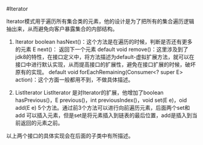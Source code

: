 #Iterator

Iterator模式用于遍历所有集合类的元素，他的设计是为了把所有的集合遍历逻辑抽出来，从而避免向客户暴露集合的内部结构。

1. Iterator
boolean hasNext()：这个方法是在遍历的时候，判断是否还有更多的元素
E next()： 返回下一个元素
default void remove()：这里涉及到了jdk8的特性，在接口定义中，将方法描述为default-虚拟扩展方法，就可以在接口中进行默认实现，从而提高接口的扩展性，避免在接口扩展的时候，破坏原有的实现。
default void forEachRemaining(Consumer<? super E> action)：这个方面一般都用不到，不做具体描述。

2. ListIterator
ListIterator 是对Iterator的扩展，他增加了boolean hasPrevious()，E previous()，int previousIndex()，void set(E e)，oid add(E e) 5个方法。通过前3个方法可以进行向前遍历元素，后面两个set和add 可以插入元素，但是set是将元素插入到链表的最后位置，add是插入到当前返回的元素之前。

以上两个接口的具体实现会在后面的子类中有所描述。